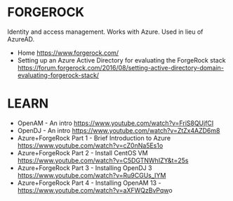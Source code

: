 # FORGEROCK
Identity and access management.  Works with Azure.  Used in lieu of AzureAD.
* Home <https://www.forgerock.com/>
* Setting up an Azure Active Directory for evaluating the ForgeRock stack <https://forum.forgerock.com/2016/08/setting-active-directory-domain-evaluating-forgerock-stack/>

# LEARN
* OpenAM - An intro <https://www.youtube.com/watch?v=FriS8QUjfCI>
* OpenDJ - An intro <https://www.youtube.com/watch?v=ZtZx4AZD6m8>
* Azure+ForgeRock Part 1 - Brief Introduction to Azure <https://www.youtube.com/watch?v=cZ0nNa5Es1o>
* Azure+ForgeRock Part 2 - Install CentOS VM <https://www.youtube.com/watch?v=C5DGTNWhIZY&t=25s>
* Azure+ForgeRock Part 3 - Installing OpenDJ 3 <https://www.youtube.com/watch?v=Ru9CGUs_IYM>
* Azure+ForgeRock Part 4 - Installing OpenAM 13 - <https://www.youtube.com/watch?v=aXFWQzBvPqw>o
